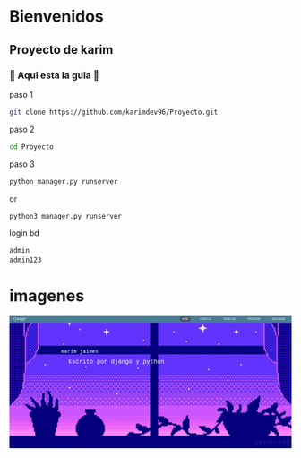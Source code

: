 # Bienvenidos 
## Proyecto de karim
###  Aqui esta la guia  
paso 1
```bash
git clone https://github.com/karimdev96/Proyecto.git
```
paso 2
```bash
cd Proyecto
```
paso 3
```bash
python manager.py runserver
```
or
```bash
python3 manager.py runserver
```

login bd
```bash
admin
admin123
```

# imagenes
![fotos](img/fotos.png)
